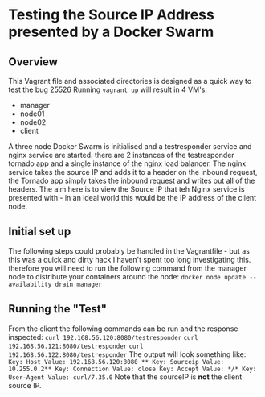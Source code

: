 Testing the Source IP Address presented by a Docker Swarm
=========================================================

## Overview
This Vagrant file and associated directories is designed as a quick way to test the bug [25526](https://github.com/moby/moby/issues/25526)
Running `vagrant up` will result in 4 VM's:
* manager
* node01
* node02
* client

A three node Docker Swarm is initialised and a testresponder service and nginx service are started. there are 2 instances of the testresponder tornado app and a single instance of the nginx load balancer. The nginx service takes the source IP and adds it to a header on the inbound request, the Tornado app simply takes the inbound request and writes out all of the headers.
The aim here is to view the Source IP that teh Nginx service is presented with - in an ideal world this would be the IP address of the client node.

## Initial set up
The following steps could probably be handled in the Vagrantfile - but as this was a quick and dirty hack I haven't spent too long investigating this. therefore you will need to run the following command from the manager node to distribute your containers around the node:
`docker node update --availability drain manager`  
## Running the "Test"
From the client the following commands can be run and the response inspected:
`curl 192.168.56.120:8080/testresponder`
`curl 192.168.56.121:8080/testresponder`
`curl 192.168.56.122:8080/testresponder`
The output will look something like:
`Key: Host Value: 192.168.56.120:8080
** Key: Sourceip Value: 10.255.0.2**
Key: Connection Value: close
Key: Accept Value: */*
Key: User-Agent Value: curl/7.35.0`
Note that the sourceIP is **not** the client source IP.